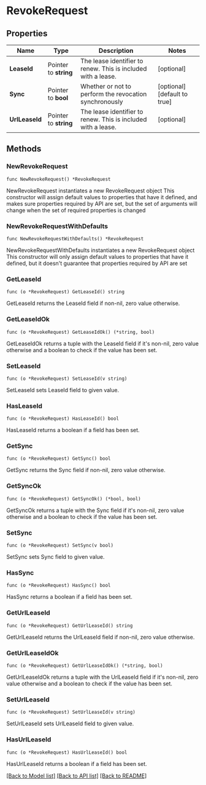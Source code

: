 # RevokeRequest

## Properties

Name | Type | Description | Notes
------------ | ------------- | ------------- | -------------
**LeaseId** | Pointer to **string** | The lease identifier to renew. This is included with a lease. | [optional] 
**Sync** | Pointer to **bool** | Whether or not to perform the revocation synchronously | [optional] [default to true]
**UrlLeaseId** | Pointer to **string** | The lease identifier to renew. This is included with a lease. | [optional] 

## Methods

### NewRevokeRequest

`func NewRevokeRequest() *RevokeRequest`

NewRevokeRequest instantiates a new RevokeRequest object
This constructor will assign default values to properties that have it defined,
and makes sure properties required by API are set, but the set of arguments
will change when the set of required properties is changed

### NewRevokeRequestWithDefaults

`func NewRevokeRequestWithDefaults() *RevokeRequest`

NewRevokeRequestWithDefaults instantiates a new RevokeRequest object
This constructor will only assign default values to properties that have it defined,
but it doesn't guarantee that properties required by API are set

### GetLeaseId

`func (o *RevokeRequest) GetLeaseId() string`

GetLeaseId returns the LeaseId field if non-nil, zero value otherwise.

### GetLeaseIdOk

`func (o *RevokeRequest) GetLeaseIdOk() (*string, bool)`

GetLeaseIdOk returns a tuple with the LeaseId field if it's non-nil, zero value otherwise
and a boolean to check if the value has been set.

### SetLeaseId

`func (o *RevokeRequest) SetLeaseId(v string)`

SetLeaseId sets LeaseId field to given value.

### HasLeaseId

`func (o *RevokeRequest) HasLeaseId() bool`

HasLeaseId returns a boolean if a field has been set.

### GetSync

`func (o *RevokeRequest) GetSync() bool`

GetSync returns the Sync field if non-nil, zero value otherwise.

### GetSyncOk

`func (o *RevokeRequest) GetSyncOk() (*bool, bool)`

GetSyncOk returns a tuple with the Sync field if it's non-nil, zero value otherwise
and a boolean to check if the value has been set.

### SetSync

`func (o *RevokeRequest) SetSync(v bool)`

SetSync sets Sync field to given value.

### HasSync

`func (o *RevokeRequest) HasSync() bool`

HasSync returns a boolean if a field has been set.

### GetUrlLeaseId

`func (o *RevokeRequest) GetUrlLeaseId() string`

GetUrlLeaseId returns the UrlLeaseId field if non-nil, zero value otherwise.

### GetUrlLeaseIdOk

`func (o *RevokeRequest) GetUrlLeaseIdOk() (*string, bool)`

GetUrlLeaseIdOk returns a tuple with the UrlLeaseId field if it's non-nil, zero value otherwise
and a boolean to check if the value has been set.

### SetUrlLeaseId

`func (o *RevokeRequest) SetUrlLeaseId(v string)`

SetUrlLeaseId sets UrlLeaseId field to given value.

### HasUrlLeaseId

`func (o *RevokeRequest) HasUrlLeaseId() bool`

HasUrlLeaseId returns a boolean if a field has been set.


[[Back to Model list]](../README.md#documentation-for-models) [[Back to API list]](../README.md#documentation-for-api-endpoints) [[Back to README]](../README.md)


